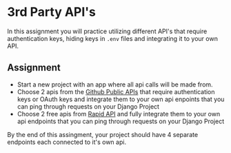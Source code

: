 # 3rd Party API's

In this assignment you will practice utilizing different API's that require authentication keys, hiding keys in `.env` files and integrating it to your own API.

## Assignment

- Start a new project with an app where all api calls will be made from.
- Choose 2 apis from the [Github Public APIs](https://github.com/public-apis/public-apis) that require authentication keys or OAuth keys and integrate them to your own api enpoints that you can ping through requests on your Django Project
- Choose 2 free apis from [Rapid API](https://rapidapi.com/hub) and fully integrate them to your own api endpoints that you can ping through requests on your Django Project

By the end of this assingment, your project should have 4 separate endpoints each connected to it's own api.
